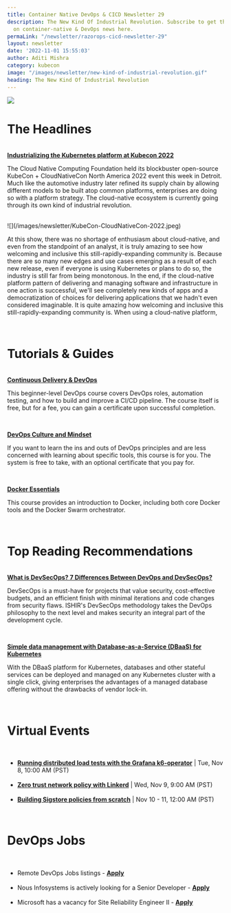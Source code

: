 ```yaml
---
title: Container Native DevOps & CICD Newsletter 29
description: The New Kind Of Industrial Revolution. Subscribe to get the latest updates
  on container-native & DevOps news here.
permaLink: "/newsletter/razorops-cicd-newsletter-29"
layout: newsletter
date: '2022-11-01 15:55:03'
author: Aditi Mishra
category: kubecon
image: "/images/newsletter/new-kind-of-industrial-revolution.gif"
heading: The New Kind Of Industrial Revolution
---
```


![](/images/newsletter/new-kind-of-industrial-revolution.gif)
<br>

# The Headlines

<br>
<a href="https://siliconangle.com/2022/10/28/industrializing-kubernetes-platform-kubecon-2022/" target="_blank"><b>Industrializing the Kubernetes platform at Kubecon 2022</b></a>


The Cloud Native Computing Foundation held its blockbuster open-source KubeCon + CloudNativeCon North America 2022 event this week in Detroit. Much like the automotive industry later refined its supply chain by allowing different models to be built atop common platforms, enterprises are doing so with a platform strategy. The cloud-native ecosystem is currently going through its own kind of industrial revolution.

<br>
![](/images/newsletter/KubeCon-CloudNativeCon-2022.jpeg)
<br>

At this show, there was no shortage of enthusiasm about cloud-native, and even from the standpoint of an analyst, it is truly amazing to see how welcoming and inclusive this still-rapidly-expanding community is. Because there are so many new edges and use cases emerging as a result of each new release, even if everyone is using Kubernetes or plans to do so, the industry is still far from being monotonous. In the end, if the cloud-native platform pattern of delivering and managing software and infrastructure in one action is successful, we'll see completely new kinds of apps and a democratization of choices for delivering applications that we hadn't even considered imaginable. It is quite amazing how welcoming and inclusive this still-rapidly-expanding community is. When using a cloud-native platform,

<br>

# Tutorials & Guides

<br>
<a href="https://www.coursera.org/learn/uva-darden-continous-delivery-devops" target="_blank"><b>Continuous Delivery & DevOps</b></a>

This beginner-level DevOps course covers DevOps roles, automation testing, and how to build and improve a CI/CD pipeline. The course itself is free, but for a fee, you can gain a certificate upon successful completion.

<br>

<a href="https://www.coursera.org/learn/devops-culture-and-mindset" target="_blank"><b>DevOps Culture and Mindset</b></a>

If you want to learn the ins and outs of DevOps principles and are less concerned with learning about specific tools, this course is for you. The system is free to take, with an optional certificate that you pay for.

<br>

<a href="https://www.udemy.com/course/docker-essentials/" target="_blank"><b>Docker Essentials</b></a>

This course provides an introduction to Docker, including both core Docker tools and the Docker Swarm orchestrator.

<br>

# Top Reading Recommendations

<br>
<a href="https://securityboulevard.com/2022/10/what-is-devsecops-7-differences-between-devops-and-devsecops/" target="_blank"><b>What is DevSecOps? 7 Differences Between DevOps and DevSecOps?</b></a>

DevSecOps is a must-have for projects that value security, cost-effective budgets, and an efficient finish with minimal iterations and code changes from security flaws. ISHIR's DevSecOps methodology takes the DevOps philosophy to the next level and makes security an integral part of the development cycle.

<br>

<a href="https://emails.faun.dev/link/c/YT0yMDcxODYyMjAyNjQxNDIxNzgyJmM9bjN2NyZlPTE5MjgmYj0xMDM0OTMxMTc3JmQ9bjloMHMxaw==.-0tQlfGfxDuTo8tkxV6ZfrikNpZmFswiRRxuknFsMQg" target="_blank"><b>Simple data management with Database-as-a-Service (DBaaS) for Kubernetes</b></a>

With the DBaaS platform for Kubernetes, databases and other stateful services can be deployed and managed on any Kubernetes cluster with a single click, giving enterprises the advantages of a managed database offering without the drawbacks of vendor lock-in.

<br>

# Virtual Events

<br>

<ul>
	<li>
		<a href="https://community.cncf.io/events/details/cncf-cncf-online-programs-presents-cncf-live-webinar-running-distributed-load-tests-with-the-grafana-k6-operator/" target="_blank"><b>Running distributed load tests with the Grafana k6-operator</b></a> | Tue, Nov 8, 10:00 AM (PST)
	</li>
<br>
	<li>
			<a href="https://community.cncf.io/events/details/cncf-cncf-online-programs-presents-cloud-native-live-zero-trust-network-policy-with-linkerd/" target="_blank"><b>Zero trust network policy with Linkerd</b></a> | Wed, Nov 9, 9:00 AM (PST)
	</li>
	<br>
	<li>
			<a href="https://community.cncf.io/events/details/cncf-cncf-online-programs-presents-cncf-on-demand-webinar-building-sigstore-policies-from-scratch/" target="_blank"><b>Building Sigstore policies from scratch</b></a> | Nov 10 - 11, 12:00 AM (PST)
	</li>
</ul>

<br>
	

# DevOps Jobs
<br>

<ul>
<li>
	Remote DevOps Jobs listings - <a href="https://www.linkedin.com/jobs/search/?currentJobId=3333853727&f_WT=2&geoId=102713980&keywords=DEVOPS%20ENGINEER&location=India&refresh=true&lipi=urn%3Ali%3Apage%3Ad_flagship3_pulse_read%3BrEesFIaERZCLHDHcavAnpw%3D%3D" target="_blank"><b>Apply</b></a> 
	</li>
<br>	
	<li>
	Nous Infosystems is actively looking for a Senior Developer - <a href="https://www.linkedin.com/jobs/search/?currentJobId=3326533822&f_TPR=r604800&f_WT=3&geoId=102713980&keywords=DEVOPS%20ENGINEER&location=India&refresh=true&lipi=urn%3Ali%3Apage%3Ad_flagship3_pulse_read%3BrEesFIaERZCLHDHcavAnpw%3D%3D" target="_blank"><b>Apply</b></a> 
	</li>
<br>	
	<li>
	Microsoft has a vacancy for Site Reliability Engineer II - <a href="https://www.linkedin.com/jobs/view/3335792396/?alternateChannel=search&refId=5%2BrKzhig5Gt4iZ%2BTRAPyow%3D%3D&trackingId=F90h3nDmknSZlgvCPRy5eQ%3D%3D&lipi=urn%3Ali%3Apage%3Ad_flagship3_pulse_read%3BrEesFIaERZCLHDHcavAnpw%3D%3D" target="_blank"><b>Apply</b></a> 
	</li>
	</ul>
